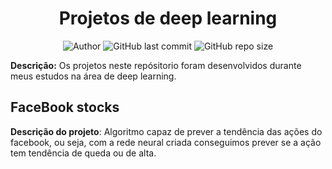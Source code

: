 <h1 align="center">
Projetos de deep learning  
</h1>
<p align="center">
  <img alt="Author" src= "https://img.shields.io/badge/author-ThiagoBenevides-orange">
  <img alt="GitHub last commit" src="https://img.shields.io/github/last-commit/ThiagoBenevides/deep_learning?style=plastic">
  <img alt= "GitHub repo size" src= "https://img.shields.io/github/repo-size/ThiagoBenevides/deep_learning">
 </p>

<p>
  <strong>Descrição:</strong> Os projetos neste repósitorio foram desenvolvidos durante meus estudos na área de deep learning.
 </p>
 
 
 <div>
    <h2>
      FaceBook stocks
    </h2>
  
  <p><strong>Descrição do projeto</strong>: Algoritmo capaz de prever a tendência das ações do facebook, ou seja, com a rede neural criada conseguimos prever se a ação tem tendência de queda ou de alta.</p>
 </div>
